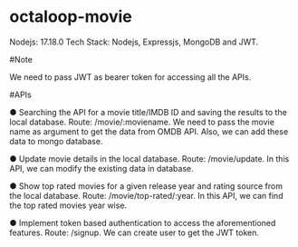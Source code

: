 # octaloop-movie

Nodejs: 17.18.0
Tech Stack: Nodejs, Expressjs, MongoDB and JWT.

#Note

We need to pass JWT as bearer token for accessing all the APIs.

#APIs

● Searching the API for a movie title/IMDB ID and saving the results to the local database.
Route: /movie/:moviename. We need to pass the movie name as argument to get the data from OMDB API. Also, we can add these data to mongo database.

● Update movie details in the local database.
Route: /movie/update. In this API, we can modify the existing data in database.

● Show top rated movies for a given release year and rating source from the local
database.
Route: /movie/top-rated/:year. In this API, we can find the top rated movies year wise.

● Implement token based authentication to access the aforementioned features.
Route: /signup. We can create user to get the JWT token.
